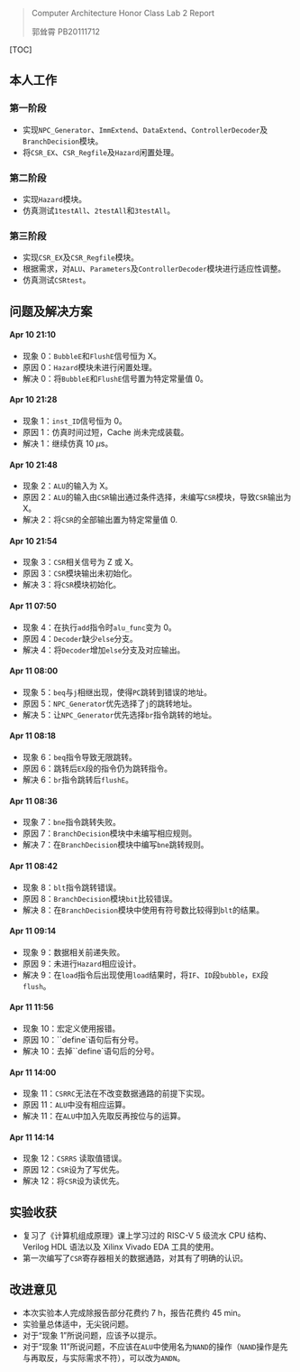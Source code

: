 > Computer Architecture Honor Class Lab 2 Report
>
> 郭耸霄 PB20111712

[TOC]

## 本人工作

### 第一阶段

- 实现`NPC_Generator`、`ImmExtend`、`DataExtend`、`ControllerDecoder`及`BranchDecision`模块。
- 将`CSR_EX`、`CSR_Regfile`及`Hazard`闲置处理。

### 第二阶段

- 实现`Hazard`模块。
- 仿真测试`1testAll`、`2testAll`和`3testAll`。

### 第三阶段

- 实现`CSR_EX`及`CSR_Regfile`模块。
- 根据需求，对`ALU`、`Parameters`及`ControllerDecoder`模块进行适应性调整。
- 仿真测试`CSRtest`。

## 问题及解决方案

#### Apr 10 21:10

- 现象 0：`BubbleE`和`FlushE`信号恒为 X。
- 原因 0：`Hazard`模块未进行闲置处理。
- 解决 0：将`BubbleE`和`FlushE`信号置为特定常量值 0。

#### Apr 10 21:28

- 现象 1：`inst_ID`信号恒为 0。
- 原因 1：仿真时间过短，Cache 尚未完成装载。
- 解决 1：继续仿真 10 $\mu$s。

#### Apr 10 21:48

- 现象 2：`ALU`的输入为 X。
- 原因 2：`ALU`的输入由`CSR`输出通过条件选择，未编写`CSR`模块，导致`CSR`输出为 X。
- 解决 2：将`CSR`的全部输出置为特定常量值 0.

#### Apr 10 21:54

- 现象 3：`CSR`相关信号为 Z 或 X。
- 原因 3：`CSR`模块输出未初始化。
- 解决 3：将`CSR`模块初始化。

#### Apr 11 07:50

- 现象 4：在执行`add`指令时`alu_func`变为 0。
- 原因 4：`Decoder`缺少`else`分支。
- 解决 4：将`Decoder`增加`else`分支及对应输出。

#### Apr 11 08:00

- 现象 5：`beq`与`j`相继出现，使得`PC`跳转到错误的地址。
- 原因 5：`NPC_Generator`优先选择了`j`的跳转地址。
- 解决 5：让`NPC_Generator`优先选择`br`指令跳转的地址。

#### Apr 11 08:18

- 现象 6：`beq`指令导致无限跳转。
- 原因 6：跳转后`EX`段的指令仍为跳转指令。
- 解决 6：`br`指令跳转后`flushE`。

#### Apr 11 08:36

- 现象 7：`bne`指令跳转失败。
- 原因 7：`BranchDecision`模块中未编写相应规则。
- 解决 7：在`BranchDecision`模块中编写`bne`跳转规则。

#### Apr 11 08:42

- 现象 8：`blt`指令跳转错误。
- 原因 8：`BranchDecision`模块`bit`比较错误。
- 解决 8：在`BranchDecision`模块中使用有符号数比较得到`blt`的结果。

#### Apr 11 09:14

- 现象 9：数据相关前递失败。
- 原因 9：未进行`Hazard`相应设计。
- 解决 9：在`load`指令后出现使用`load`结果时，将`IF`、`ID`段`bubble`，`EX`段`flush`。

#### Apr 11 11:56

- 现象 10：宏定义使用报错。
- 原因 10：``define`语句后有分号。
- 解决 10：去掉``define`语句后的分号。

#### Apr 11 14:00

- 现象 11：`CSRRC`无法在不改变数据通路的前提下实现。
- 原因 11：`ALU`中没有相应运算。
- 解决 11：在`ALU`中加入先取反再按位与的运算。

#### Apr 11 14:14

- 现象 12：`CSRRS` 读取值错误。
- 原因 12：`CSR`设为了写优先。
- 解决 12：将`CSR`设为读优先。

## 实验收获

- 复习了《计算机组成原理》课上学习过的 RISC-V 5 级流水 CPU 结构、Verilog HDL 语法以及 Xilinx Vivado EDA 工具的使用。
- 第一次编写了`CSR`寄存器相关的数据通路，对其有了明确的认识。

## 改进意见

- 本次实验本人完成除报告部分花费约 7 h，报告花费约 45 min。
- 实验量总体适中，无尖锐问题。
- 对于“现象 1”所说问题，应该予以提示。
- 对于“现象 11”所说问题，不应该在`ALU`中使用名为`NAND`的操作（`NAND`操作是先与再取反，与实际需求不符），可以改为`ANDN`。




